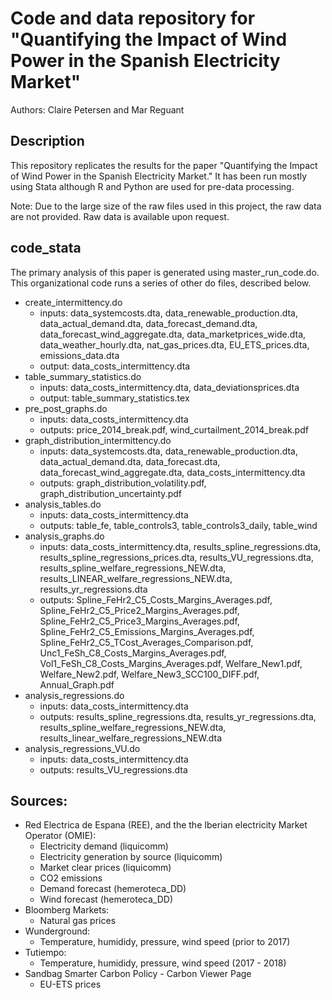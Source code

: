 # Code and data repository for "Quantifying the Impact of Wind Power in the Spanish Electricity Market" #

Authors: Claire Petersen and Mar Reguant

## Description
This repository replicates the results for the paper "Quantifying the Impact of Wind Power in the Spanish Electricity Market." It has been run mostly using Stata although R and Python are used for pre-data processing. 

Note: Due to the large size of the raw files used in this project, the raw data are not provided. Raw data is available upon request.

## code_stata
The primary analysis of this paper is generated using master_run_code.do. This organizational code runs a series of other do files, described below.
 - create_intermittency.do
     - inputs: data_systemcosts.dta, data_renewable_production.dta, data_actual_demand.dta, data_forecast_demand.dta, data_forecast_wind_aggregate.dta, data_marketprices_wide.dta, data_weather_hourly.dta, nat_gas_prices.dta, EU_ETS_prices.dta, emissions_data.dta
     - output: data_costs_intermittency.dta
 - table_summary_statistics.do
     - inputs: data_costs_intermittency.dta, data_deviationsprices.dta
     - output: table_summary_statistics.tex
 - pre_post_graphs.do
     - inputs: data_costs_intermittency.dta
     - outputs: price_2014_break.pdf, wind_curtailment_2014_break.pdf
 - graph_distribution_intermittency.do
     - inputs: data_systemcosts.dta, data_renewable_production.dta, data_actual_demand.dta, data_forecast.dta, data_forecast_wind_aggregate.dta, data_costs_intermittency.dta
     - outputs: graph_distribution_volatility.pdf, graph_distribution_uncertainty.pdf
 - analysis_tables.do
     - inputs: data_costs_intermittency.dta
     - outputs: table_fe, table_controls3, table_controls3_daily, table_wind
  - analysis_graphs.do
     - inputs: data_costs_intermittency.dta, results_spline_regressions.dta, results_spline_regressions_prices.dta, results_VU_regressions.dta, results_spline_welfare_regressions_NEW.dta, results_LINEAR_welfare_regressions_NEW.dta, results_yr_regressions.dta
     - outputs: Spline_FeHr2_C5_Costs_Margins_Averages.pdf, Spline_FeHr2_C5_Price2_Margins_Averages.pdf, Spline_FeHr2_C5_Price3_Margins_Averages.pdf, Spline_FeHr2_C5_Emissions_Margins_Averages.pdf, Spline_FeHr2_C5_TCost_Averages_Comparison.pdf, Unc1_FeSh_C8_Costs_Margins_Averages.pdf, Vol1_FeSh_C8_Costs_Margins_Averages.pdf, Welfare_New1.pdf, Welfare_New2.pdf, Welfare_New3_SCC100_DIFF.pdf, Annual_Graph.pdf
- analysis_regressions.do
     - inputs: data_costs_intermittency.dta
     - outputs: results_spline_regressions.dta, results_yr_regressions.dta, results_spline_welfare_regressions_NEW.dta, results_linear_welfare_regressions_NEW.dta
- analysis_regressions_VU.do
     - inputs: data_costs_intermittency.dta
     - outputs: results_VU_regressions.dta
 

## Sources:
- Red Electrica de Espana (REE), and the the Iberian electricity Market Operator (OMIE):
     - Electricity demand (liquicomm)
     - Electricity generation by source (liquicomm)
     - Market clear prices (liquicomm)
     - CO2 emissions
     - Demand forecast (hemeroteca_DD)
     - Wind forecast (hemeroteca_DD)
- Bloomberg Markets:
     - Natural gas prices
- Wunderground:
     - Temperature, humididy, pressure, wind speed (prior to 2017)
- Tutiempo:
     - Temperature, humididy, pressure, wind speed (2017 - 2018)
- Sandbag Smarter Carbon Policy - Carbon Viewer Page
     - EU-ETS prices
     
